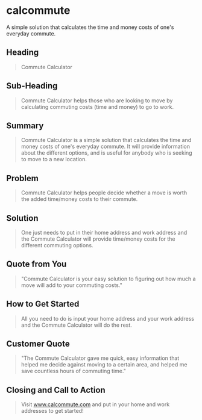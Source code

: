 # calcommute
A simple solution that calculates the time and money costs of one's everyday commute.

## Heading ##
  > Commute Calculator

## Sub-Heading ##
  > Commute Calculator helps those who are looking to move by calculating commuting costs (time and money) to go to work.
  

## Summary ##
  > Commute Calculator is a simple solution that calculates the time and money costs of one's everyday commute. It will provide information about the different options, and is useful for anybody who is seeking to move to a new location.

## Problem ##
  > Commute Calculator helps people decide whether a move is worth the added time/money costs to their commute.

## Solution ##
  > One just needs to put in their home address and work address and the Commute Calculator will provide time/money costs for the different commuting options.

## Quote from You ##
  > "Commute Calculator is your easy solution to figuring out how much a move will add to your commuting costs."

## How to Get Started ##
  > All you need to do is input your home address and your work address and the Commute Calculator will do the rest.

## Customer Quote ##
  > "The Commute Calculator gave me quick, easy information that helped me decide against moving to a certain area, and helped me save countless hours of commuting time."

## Closing and Call to Action ##
  > Visit www.calcommute.com and put in your home and work addresses to get started!
